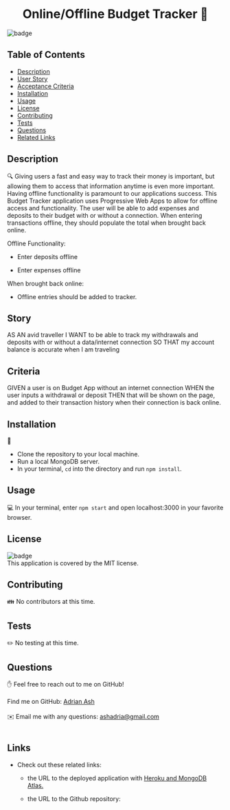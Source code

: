 

  <h1 align="center">Online/Offline Budget Tracker 👋</h1>
  
  ![badge](https://img.shields.io/badge/license-MIT-brightgreen)<br />

  ## Table of Contents
  - [Description](#Description)
  - [User Story](#Story)
  - [Acceptance Criteria](#Criteria)
  - [Installation](#Installation)
  - [Usage](#Usage)
  - [License](#License)
  - [Contributing](#Contributors)
  - [Tests](#Tests)
  - [Questions](#Issues)
  - [Related Links](#Links)

  ## Description
  🔍 Giving users a fast and easy way to track their money is important, but allowing them to access that information anytime is even more important. Having offline functionality is paramount to our applications success.  This Budget Tracker application uses Progressive Web Apps to allow for offline access and functionality.  The user will be able to add expenses and deposits to their budget with or without a connection. When entering transactions offline, they should populate the total when brought back online.

  Offline Functionality:

  * Enter deposits offline

  * Enter expenses offline

When brought back online:

  * Offline entries should be added to tracker.

## Story
AS AN avid traveller
I WANT to be able to track my withdrawals and deposits with or without a data/internet connection
SO THAT my account balance is accurate when I am traveling

## Criteria
GIVEN a user is on Budget App without an internet connection
WHEN the user inputs a withdrawal or deposit
THEN that will be shown on the page, and added to their transaction history when their connection is back online.

  ## Installation
  💾  
  *   Clone the repository to your local machine.
  *   Run a local MongoDB server.
  *   In your terminal, `cd` into the directory and run `npm install`.

  ## Usage
  💻 In your terminal, enter `npm start` and open localhost:3000 in your favorite browser.
  ## License
  ![badge](https://img.shields.io/badge/license-MIT-brightgreen)
  <br />
  This application is covered by the MIT license. 
  ## Contributing
  👪 No contributors at this time.
  ## Tests
  ✏️ No testing at this time.
  ## Questions
  ✋ Feel free to reach out to me on GitHub!<br />
  <br />
  Find me on GitHub: [Adrian Ash](https://github.com/ashadria1)<br />
  <br />
  ✉️ Email me with any questions: ashadria@gmail.com<br /><br />
    

## Links

* Check out these related links:

  * the URL to the deployed application with [Heroku and MongoDB Atlas.](../04-Important/MongoAtlas-Deploy.md)

  * the URL to the Github repository:

